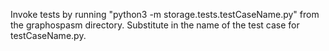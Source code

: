 Invoke tests by running "python3 -m storage.tests.testCaseName.py" from the graphospasm directory. Substitute in the name of the test case for testCaseName.py.